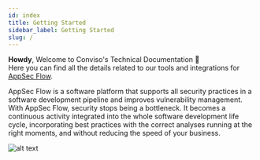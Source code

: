 ```yaml
---
id: index
title: Getting Started
sidebar_label: Getting Started
slug: /
---
```


**Howdy**, Welcome to Conviso's Technical Documentation 🤖  
Here you can find all the details related to our tools and integrations for [AppSec Flow](https://appsecflow.com).

>
AppSec Flow is a software platform that supports all security practices in a software development pipeline and improves vulnerability management. With AppSec Flow, security stops being a bottleneck. It becomes a continuous activity integrated into the whole software development life cycle, incorporating best practices with the correct analyses running at the right moments, and without reducing the speed of your business.


![alt text](https://assets.website-files.com/5d1f898f241e1b1dfa2bb7c7/5d51fd8f2d295f080f8ee71d_AppSec-flow.png 'Logo AppSec Flow')
